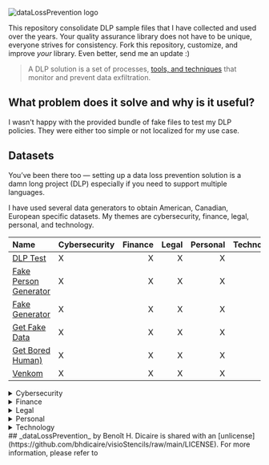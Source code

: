 ![dataLossPrevention logo](https://github.com/bhdicaire/dataLossPrevention/raw/master/logo.png)

This repository consolidate DLP sample files that I have collected and used over the years. Your quality assurance library does not have to be unique, everyone strives for consistency. Fork this repository, customize, and improve _your_ library. Even better, send me an update :)

> A DLP solution is a set of processes, [tools, and techniques](techniques.md) that monitor and prevent data exfiltration.

## What problem does it solve and why is it useful?

I wasn't happy with the provided bundle of fake files to test my DLP policies. They were either too simple or not localized for my use case.

## Datasets

You’ve been there too — setting up a data loss prevention solution is a damn long project (DLP) especially if you need to support multiple languages.

I have used several data generators to obtain American, Canadian, European specific datasets. My themes are cybersecurity, finance, legal, personal, and technology.

| Name | Cybersecurity | Finance | Legal | Personal | Technology |
|:----------|--|--:|--:|--:|--:|
|[DLP Test](https://dlptest.com/)| X | X | X | X | X |
|[Fake Person Generator](https://www.fakepersongenerator.com/)| X | X | X | X | X |
|[Fake Generator](https://fakegenerator.net/)| X | X | X | X | X |
|[Get Fake Data](https://getfakedata.com/)| X | X | X | X | X |
|[Get Bored Human)](https://boredhumans.com/faces.php)| X | X | X | X | X |
|[Venkom](https://cloud.venkon.us/)| X | X | X | X | X |

<details>
<summary>Cybersecurity</summary>

Items:
  * password/ shadow
  * ldap
  
  
Compliance:
  * To be defined
  
</details>

<details>
<summary>Finance</summary>

Items:
  * Credit card number (CCN)
  
Compliance:
  * PCI
  
</details>
<details>
<summary>Legal</summary>

Items:
  * Contract
  * NDA
  
Compliance:
  * To be defined
  
</details>
<details>
<summary>Personal</summary>

Items:
  * PII
  * PHI
  
Compliance:
  * GDPR
  
</details>
<details>
<summary>Technology</summary>

Items:
  * ldap
  * code
  
  
Compliance:
  * To be defined
  
</details>
## _dataLossPrevention_ by Benoît H. Dicaire is shared with an [unlicense](https://github.com/bhdicaire/visioStencils/raw/main/LICENSE).
For more information, please refer to <https://unlicense.org>
